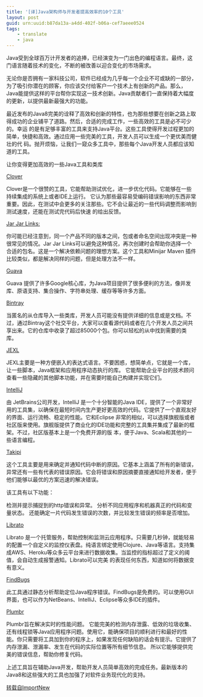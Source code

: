```yaml
---
title: '[译]Java架构师与开发者提高效率的10个工具'
layout: post
guid: urn:uuid:b87da13a-a4dd-402f-b06a-cef7aeee0524
tags:
    - translate
    - java
---
```


Java受到全球百万计开发者的追捧，已经演变为一门出色的编程语言。最终，这门语言随着技术的变化，不断的被改善以迎合变化的市场需求。

无论你是否拥有一家科技公司，软件已经成为几乎每一个企业不可或缺的一部分，为了吸引你潜在的顾客，你应该交付给客户一个技术上有创新的产品。那么，Java能提供这样的平台帮你实现这一技术创新。Java贡献者们一直保持着大幅度的更新，以提供最新最强大的功能。

最近发布的Java8完美的诠释了高效和创新的特性，也为那些想要在创新之路上取得成功的企业铺平了道路。然后，合适的完成工作，一些高效的工具是必不可少的。幸运 的是有足够丰富的工具来支持Java平台。这些工具使得开发过程更加的简单，快捷和高效。通过应用一些完美的工具，开发人员可以生成一个更优美而健壮的代 码。抛开烦恼，让我们一窥众多工具中，那些每个Java开发人员都应该知道的工具。

让你变得更加高效的一些Java工具和类库

[Clover](https://www.atlassian.com/software/clover/overview)

Clover是一个很赞的工具，它能帮助测试优化，进一步优化代码。它能够在一些持续集成的系统上或者IDE上运行。 它认为那些最容易受编码错误影响的东西非常重要。因此，在测试中会更多的关注那些。它不会让最近的一些代码调整而影响到测试速度，还能在测试完代码后快速 的给出反馈。

[Jar Jar Links:](http://code.google.com/p/jarjar/)

你可能已经注意到，同一个产品不同的版本之间，包或者命名空间出现冲突是一种很常见的情况。Jar Jar Links可以避免这种情况，再次创建时会帮助你选择一个合适的包名。这是一个解决依赖问题的理想方案。这个工具和Minijar Maven 插件比较类似，都是解决同样的问题，但是处理方法不一样。

[Guava](https://github.com/google/guava)

Guava 提供了许多Google核心库，为Java项目提供了很多便利的方法，像并发库、原语支持、集合操作、字符串处理、缓存等等许多方面。

[Bintray](https://bintray.com/)

当匿名的从仓库导入一些类库，开发人员可能没有提供详细的信息或是文档。不过，通过Bintray这个社交平台，大家可以查看源代码或者在几个开发人员之间共享出来。它的仓库中收录了超过85000个包。你可以轻松的从中找到需要的类库。

[JEXL](http://commons.apache.org/proper/commons-jexl/)

JEXL主要是一种方便嵌入的表达式语言。不要困惑，想简单点，它就是一个库，让一些脚本，Java框架和应用程序动态执行的库。 它能帮助企业平台的技术顾问查看一些隐藏的其他脚本功能，并在需要时能自己构建并实现它们。

[IntelliJ](http://www.jetbrains.com/idea/)

由 JetBrains公司开发，IntelliJ 是一个十分智能的Java IDE，提供了一个非常好用的工具集，以确保在最短时间内生产更好更高效的代码。它提供了一个直观友好的界面、运行流畅、稳定的性能。它和Eclipse 非常的相似，可以选择旗舰版或者社区版来使用。旗舰版提供了商业化的IDE功能和完整的工具集并集成了最新的框架。不过，社区版基本上是一个免费开源的版 本，便于Java、Scala和其他的一些语言编程。

[Takipi](https://www.takipi.com/)

这个工具主要是用来确定并通知代码中断的原因。它基本上涵盖了所有的新错误，异常还有一些有代表的错误原因。它会将错误和原因摘要直接通知给开发者，便于他们能够以最优的方案迅速的解决错误。

该工具有以下功能：

检测并提示捕捉到的http错误和异常。
分析不同应用程序和机器真正的代码和变量状态。
还能确定一片代码发生错误的次数，并比较发生错误的频率是否增加。

[Librato](https://www.takipi.com/)

Librato 是一个托管服务，帮助控制和监测云应用程序。只需要几秒钟，就能轻易的配置一个自定义的监控仪表盘。纯语言绑定使用Clojure、Java等语言。支持集成AWS、Heroku等众多云平台来进行数据收集。当监控的指标超过了定义的阈值，会自动生成报警通知。Librato可以完美 的表现任何东西，知道如何将数据变有意义。

[FindBugs](http://findbugs.sourceforge.net/)

此工具通过静态分析帮助定位Java程序错误。FindBugs是免费的。可以使用GUI界面，也可以作为NetBeans、IntelliJ、Eclipse等众多IDE的插件。

[Plumbr](https://plumbr.eu/)

Plumbr旨在解决实时的性能问题。 它能完美的检测内存泄露、低效的垃圾收集、还有线程锁等Java应用程序问题。使用它，能确保项目的顺利进行和最好的性能。你只需要将工具加到你的程序上，如果发现任何缺陷的话会有提示。它提供了内存泄漏、泄漏率、发生在代码的实际位置等所有细节信息。 所以它能够提供完美的错误信息，帮助你修复代码。

上述工具旨在辅助Java开发，帮助开发人员简单高效的完成任务。最新版本的Java8和这些强大的工具也加强了对软件业务现代化的支持。

[转载自ImportNew][1]



  [1]: http://www.importnew.com/14624.html
